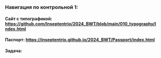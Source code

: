 ### Навигация по контрольной 1:
#### Сайт с типографикой: https://github.com/Inseptentrio/2024_BWT/blob/main/010_typography/Index.html
#### Паспорт: https://inseptentrio.github.io/2024_BWT/Passport/index.html
#### Задача:
